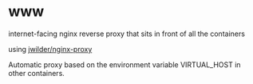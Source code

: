 # www
internet-facing nginx reverse proxy that sits in front of all the containers

using [jwilder/nginx-proxy](https://hub.docker.com/r/jwilder/nginx-proxy)

Automatic proxy based on the environment variable VIRTUAL_HOST in other containers.